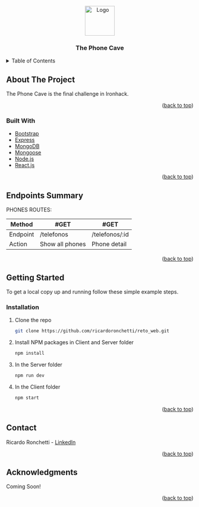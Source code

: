 <div id="top"></div>
<!-- PROJECT LOGO -->
<br />
<div align="center">
    <img src="https://img-9gag-fun.9cache.com/photo/am5W3Wy_460s.jpg" alt="Logo" width="80" height="80">
  <h3 align="center">The Phone Cave</h3>
</div>



<!-- TABLE OF CONTENTS -->
<details>
  <summary>Table of Contents</summary>
  <ol>
    <li>
      <a href="#about-the-project">About The Project</a>
      <ul>
        <li><a href="#built-with">Built With</a></li>
      </ul>
    </li>
    <li>
      <a href="#getting-started">Getting Started</a>
      <ul>
        <li><a href="#prerequisites">Prerequisites</a></li>
        <li><a href="#installation">Installation</a></li>
      </ul>
    </li>
    <li><a href="#authors">Authors</a></li>
    <li><a href="#acknowledgments">Acknowledgments</a></li>
  </ol>
</details>



<!-- ABOUT THE PROJECT -->
## About The Project

The Phone Cave is the final challenge in Ironhack.

<p align="right">(<a href="#top">back to top</a>)</p>



### Built With

* [Bootstrap](https://getbootstrap.com)
* [Express](https://expressjs.com)
* [MongoDB](https://www.mongodb.com)
* [Mongoose](https://mongoosejs.com)
* [Node.js](https://nodejs.org)
* [React.js](https://reactjs.org)

<p align="right">(<a href="#top">back to top</a>)</p>



<!-- ENDPOINTS -->
## Endpoints Summary
PHONES ROUTES:

| Method   | #GET            | #GET           |
| -------- | --------------- | -------------- |
| Endpoint | /telefonos      | /telefonos/:id |
| Action   | Show all phones | Phone detail   |

<p align="right">(<a href="#top">back to top</a>)</p>



<!-- GETTING STARTED -->
## Getting Started

To get a local copy up and running follow these simple example steps.

### Installation

1. Clone the repo
   ```sh
   git clone https://github.com/ricardoronchetti/reto_web.git
   ```
2. Install NPM packages in Client and Server folder
   ```sh
   npm install
   ```
3. In the Server folder 
   ```sh
   npm run dev
   ```
5. In the Client folder
   ```js
   npm start
   ```

<p align="right">(<a href="#top">back to top</a>)</p>


<!-- CONTACT -->
## Contact

Ricardo Ronchetti - [LinkedIn](https://linkedin.com/in/ricardoronchetti)

<p align="right">(<a href="#top">back to top</a>)</p>



<!-- ACKNOWLEDGMENTS -->
## Acknowledgments

Coming Soon!

<p align="right">(<a href="#top">back to top</a>)</p>